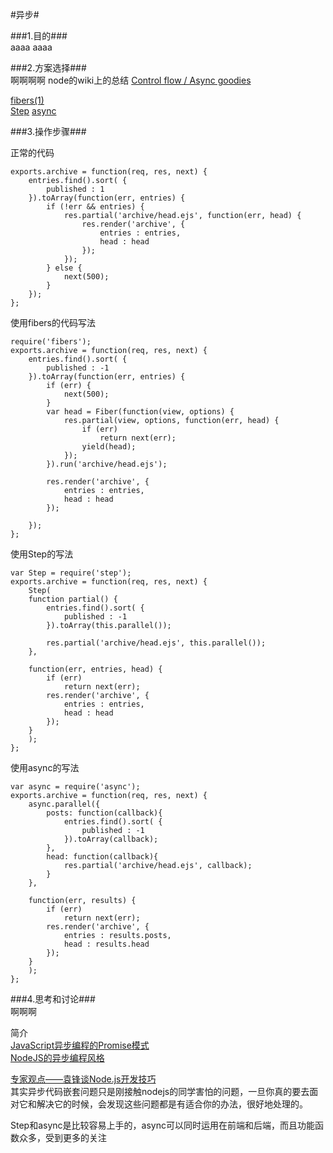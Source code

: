 #异步#	

###1.目的###	
aaaa
aaaa
 
###2.方案选择###	 
啊啊啊啊
node的wiki上的总结
[Control flow / Async goodies](https://github.com/joyent/node/wiki/modules#wiki-async-flow)  

[fibers(1) ](https://github.com/laverdet/node-fibers)  
[Step](https://github.com/creationix/step)
[async](https://github.com/caolan/async)  


###3.操作步骤###	   

正常的代码  

	exports.archive = function(req, res, next) {
		entries.find().sort( {
			published : 1
		}).toArray(function(err, entries) {
			if (!err && entries) {
				res.partial('archive/head.ejs', function(err, head) {
					res.render('archive', {
						entries : entries,
						head : head
					});
				});
			} else {
				next(500);
			}
		});
	};

使用fibers的代码写法  

	require('fibers');
	exports.archive = function(req, res, next) {
		entries.find().sort( {
			published : -1
		}).toArray(function(err, entries) {
			if (err) {
				next(500);
			}
			var head = Fiber(function(view, options) {
				res.partial(view, options, function(err, head) {
					if (err)
						return next(err);
					yield(head);
				});
			}).run('archive/head.ejs');
	
			res.render('archive', {
				entries : entries,
				head : head
			});
	
		});
	};


使用Step的写法  

	var Step = require('step');
	exports.archive = function(req, res, next) {
		Step(
		function partial() {
			entries.find().sort( {
				published : -1
			}).toArray(this.parallel());
	
			res.partial('archive/head.ejs', this.parallel());
		},
	
		function(err, entries, head) {
			if (err)
				return next(err);
			res.render('archive', {
				entries : entries,
				head : head
			});
		}
		);
	};


使用async的写法  

	var async = require('async');
	exports.archive = function(req, res, next) {
		async.parallel({
			posts: function(callback){
				entries.find().sort( {
					published : -1
				}).toArray(callback);
			},
			head: function(callback){
				res.partial('archive/head.ejs', callback);
			}
		},
	
		function(err, results) {
			if (err)
				return next(err);
			res.render('archive', {
				entries : results.posts,
				head : results.head
			});
		}
		);
	};


###4.思考和讨论###	 
啊啊啊

简介  
[JavaScript异步编程的Promise模式](http://www.infoq.com/cn/news/2011/09/js-promise)  
[NodeJS的异步编程风格](http://www.infoq.com/cn/news/2011/09/nodejs-async-code)

[专家观点——袁锋谈Node.js开发技巧](http://www.infoq.com/cn/news/2011/11/yuanfeng-nodejs)  
其实异步代码嵌套问题只是刚接触nodejs的同学害怕的问题，一旦你真的要去面对它和解决它的时候，会发现这些问题都是有适合你的办法，很好地处理的。

Step和async是比较容易上手的，async可以同时运用在前端和后端，而且功能函数众多，受到更多的关注

